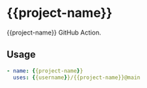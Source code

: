 # {{project-name}}

{{project-name}} GitHub Action.

## Usage 

```yml 
- name: {{project-name}}
  uses: {{username}}/{{project-name}}@main
```



